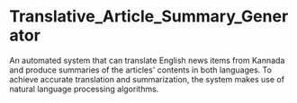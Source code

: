 # Translative_Article_Summary_Generator
An automated system that can translate English news items from Kannada and produce summaries of the articles' contents in both languages. To achieve accurate translation and summarization, the system makes use of natural language processing algorithms.
